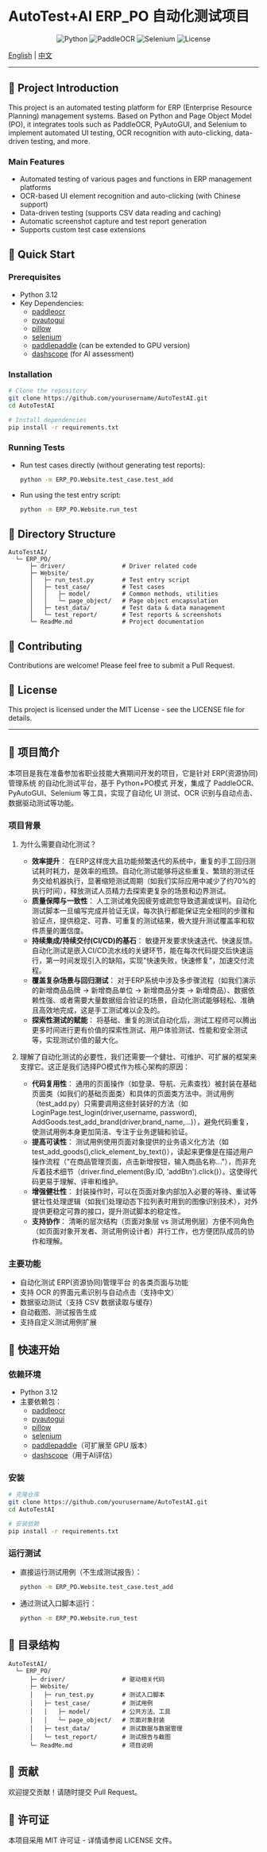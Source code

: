 # AutoTest+AI ERP_PO 自动化测试项目

<div align="center">

![Python](https://img.shields.io/badge/Python-3.12-blue)
![PaddleOCR](https://img.shields.io/badge/PaddleOCR-latest-blue)
![Selenium](https://img.shields.io/badge/Selenium-latest-green)
![License](https://img.shields.io/badge/License-MIT-yellow)

</div>

[English](#english) | [中文](#chinese)

---

<a id="english"></a>
## 🌟 Project Introduction

This project is an automated testing platform for ERP (Enterprise Resource Planning) management systems. Based on Python and Page Object Model (PO), it integrates tools such as PaddleOCR, PyAutoGUI, and Selenium to implement automated UI testing, OCR recognition with auto-clicking, data-driven testing, and more.

### Main Features

- Automated testing of various pages and functions in ERP management platforms
- OCR-based UI element recognition and auto-clicking (with Chinese support)
- Data-driven testing (supports CSV data reading and caching)
- Automatic screenshot capture and test report generation
- Supports custom test case extensions

## 🚀 Quick Start

### Prerequisites

- Python 3.12
- Key Dependencies:
  - [paddleocr](https://github.com/PaddlePaddle/PaddleOCR)
  - [pyautogui](https://pyautogui.readthedocs.io/en/latest/)
  - [pillow](https://python-pillow.org/)
  - [selenium](https://www.selenium.dev/)
  - [paddlepaddle](https://www.paddlepaddle.org.cn/) (can be extended to GPU version)
  - [dashscope](https://help.aliyun.com/document_detail/611472.html) (for AI assessment)

### Installation

```bash
# Clone the repository
git clone https://github.com/yourusername/AutoTestAI.git
cd AutoTestAI

# Install dependencies
pip install -r requirements.txt
```

### Running Tests

- Run test cases directly (without generating test reports):
  ```bash
  python -m ERP_PO.Website.test_case.test_add
  ```
- Run using the test entry script:
  ```bash
  python -m ERP_PO.Website.run_test
  ```

## 📂 Directory Structure

```
AutoTestAI/
  └─ ERP_PO/
      ├─ driver/                # Driver related code
      ├─ Website/
      │   ├─ run_test.py        # Test entry script
      │   ├─ test_case/         # Test cases
      │   │   ├─ model/         # Common methods, utilities
      │   │   └─ page_object/   # Page object encapsulation
      │   ├─ test_data/         # Test data & data management
      │   └─ test_report/       # Test reports & screenshots
      └─ ReadMe.md              # Project documentation
```

## 📝 Contributing

Contributions are welcome! Please feel free to submit a Pull Request.

## 📄 License

This project is licensed under the MIT License - see the LICENSE file for details.

---

<a id="chinese"></a>
## 🌟 项目简介

本项目是我在准备参加省职业技能大赛期间开发的项目，它是针对 ERP(资源协同)管理系统 的自动化测试平台，基于 Python+PO模式 开发，集成了 PaddleOCR、PyAutoGUI、Selenium 等工具，实现了自动化 UI 测试、OCR 识别与自动点击、数据驱动测试等功能。

### 项目背景
1. 为什么需要自动化测试？
   - **效率提升**： 在ERP这样庞大且功能频繁迭代的系统中，重复的手工回归测试耗时耗力，是效率的瓶颈。自动化测试能够将这些重复、繁琐的测试任务交给机器执行，显著缩短测试周期（如我们实际应用中减少了约70%的执行时间），释放测试人员精力去探索更复杂的场景和边界测试。
   - **质量保障与一致性**： 人工测试难免因疲劳或疏忽导致遗漏或误判。自动化测试脚本一旦编写完成并验证无误，每次执行都能保证完全相同的步骤和验证点，提供稳定、可靠、可重复的测试结果，极大提升测试覆盖率和软件质量的置信度。
   - **持续集成/持续交付(CI/CD)的基石**： 敏捷开发要求快速迭代、快速反馈。自动化测试是嵌入CI/CD流水线的关键环节，能在每次代码提交后快速运行，第一时间发现引入的缺陷，实现"快速失败，快速修复"，加速交付流程。
   - **覆盖复杂场景与回归测试**： 对于ERP系统中涉及多步骤流程（如我们演示的新增商品品牌 -> 新增商品单位 -> 新增商品分类 -> 新增商品）、数据依赖性强、或者需要大量数据组合验证的场景，自动化测试能够轻松、准确且高效地完成，这是手工测试难以企及的。
   - **探索性测试的赋能**： 将基础、重复的测试自动化后，测试工程师可以腾出更多时间进行更有价值的探索性测试、用户体验测试、性能和安全测试等，实现测试价值的最大化。

2. 理解了自动化测试的必要性，我们还需要一个健壮、可维护、可扩展的框架来支撑它。这正是我们选择PO模式作为核心架构的原因：
   - **代码复用性**： 通用的页面操作（如登录、导航、元素查找）被封装在基础页面类（如我们的基础页面类）和具体的页面类方法中。测试用例（test_add.py）只需要调用这些封装好的方法（如LoginPage.test_login(driver,username, password), AddGoods.test_add_brand(driver,brand_name,...)），避免代码重复，使测试用例本身更加简洁、专注于业务逻辑和验证。
   - **提高可读性**： 测试用例使用页面对象提供的业务语义化方法（如test_add_goods(),click_element_by_text()），读起来更像是在描述用户操作流程（"在商品管理页面，点击新增按钮，输入商品名称..."），而非充斥着技术细节（driver.find_element(By.ID, 'addBtn').click()）。这使得代码更易于理解、评审和维护。
   - **增强健壮性**： 封装操作时，可以在页面对象内部加入必要的等待、重试等健壮性处理逻辑（如我们处理动态下拉列表时用到的图像识别技术），对外提供更稳定可靠的接口，提升测试脚本的稳定性。
   - **支持协作**： 清晰的层次结构（页面对象层 vs 测试用例层）方便不同角色（如页面对象开发者、测试用例设计者）并行工作，也方便团队成员的协作和理解。

### 主要功能
- 自动化测试 ERP(资源协同)管理平台 的各类页面与功能
- 支持 OCR 的界面元素识别与自动点击（支持中文）
- 数据驱动测试（支持 CSV 数据读取与缓存）
- 自动截图、测试报告生成
- 支持自定义测试用例扩展

## 🚀 快速开始

### 依赖环境
- Python 3.12
- 主要依赖包：
  - [paddleocr](https://github.com/PaddlePaddle/PaddleOCR)
  - [pyautogui](https://pyautogui.readthedocs.io/en/latest/)
  - [pillow](https://python-pillow.org/)
  - [selenium](https://www.selenium.dev/)
  - [paddlepaddle](https://www.paddlepaddle.org.cn/)（可扩展至 GPU 版本）
  - [dashscope](https://help.aliyun.com/document_detail/611472.html)（用于AI评估）

### 安装

```bash
# 克隆仓库
git clone https://github.com/yourusername/AutoTestAI.git
cd AutoTestAI

# 安装依赖
pip install -r requirements.txt
```

### 运行测试
- 直接运行测试用例（不生成测试报告）：
  ```bash
  python -m ERP_PO.Website.test_case.test_add
  ```
- 通过测试入口脚本运行：
  ```bash
  python -m ERP_PO.Website.run_test
  ```

## 📂 目录结构
```
AutoTestAI/
  └─ ERP_PO/
      ├─ driver/                # 驱动相关代码
      ├─ Website/
      │   ├─ run_test.py        # 测试入口脚本
      │   ├─ test_case/         # 测试用例
      │   │   ├─ model/         # 公共方法、工具
      │   │   └─ page_object/   # 页面对象封装
      │   ├─ test_data/         # 测试数据与数据管理
      │   └─ test_report/       # 测试报告与截图
      └─ ReadMe.md              # 项目说明
```

## 📝 贡献

欢迎提交贡献！请随时提交 Pull Request。

## 📄 许可证

本项目采用 MIT 许可证 - 详情请参阅 LICENSE 文件。
